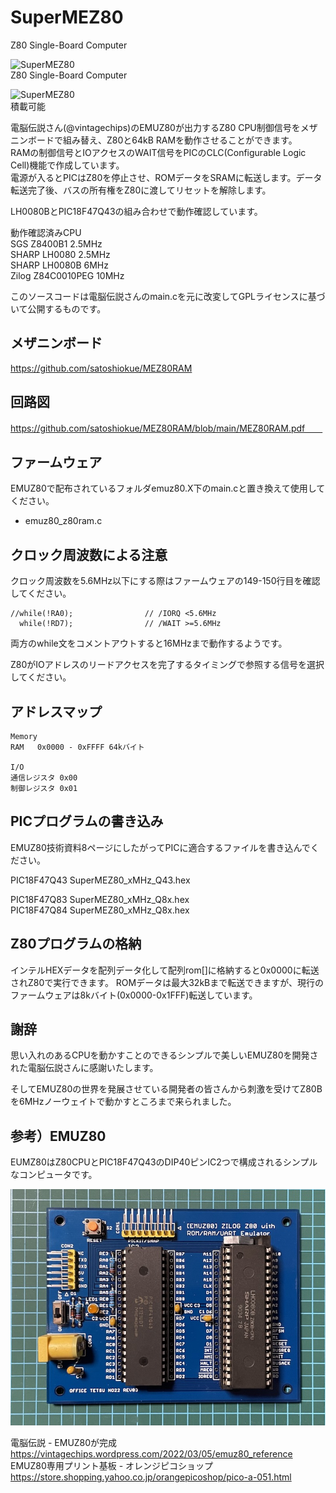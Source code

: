 # SuperMEZ80
Z80 Single-Board Computer

![SuperMEZ80](https://github.com/satoshiokue/SuperMEZ80/blob/main/imgs/IMG_1555.jpeg)  
Z80 Single-Board Computer  

![SuperMEZ80](https://github.com/satoshiokue/SuperMEZ80/blob/main/imgs/IMG_1556.jpeg)  
積載可能  

電脳伝説さん(@vintagechips)のEMUZ80が出力するZ80 CPU制御信号をメザニンボードで組み替え、Z80と64kB RAMを動作させることができます。  
RAMの制御信号とIOアクセスのWAIT信号をPICのCLC(Configurable Logic Cell)機能で作成しています。  
電源が入るとPICはZ80を停止させ、ROMデータをSRAMに転送します。データ転送完了後、バスの所有権をZ80に渡してリセットを解除します。  

LH0080BとPIC18F47Q43の組み合わせで動作確認しています。  

動作確認済みCPU  
SGS Z8400B1 2.5MHz  
SHARP LH0080 2.5MHz  
SHARP LH0080B 6MHz  
Zilog Z84C0010PEG 10MHz  

このソースコードは電脳伝説さんのmain.cを元に改変してGPLライセンスに基づいて公開するものです。

## メザニンボード
https://github.com/satoshiokue/MEZ80RAM

## 回路図
https://github.com/satoshiokue/MEZ80RAM/blob/main/MEZ80RAM.pdf　　

## ファームウェア

EMUZ80で配布されているフォルダemuz80.X下のmain.cと置き換えて使用してください。
* emuz80_z80ram.c

## クロック周波数による注意

クロック周波数を5.6MHz以下にする際はファームウェアの149-150行目を確認してください。
```
//while(!RA0);                // /IORQ <5.6MHz  
  while(!RD7);                // /WAIT >=5.6MHz  
```
両方のwhile文をコメントアウトすると16MHzまで動作するようです。

Z80がIOアドレスのリードアクセスを完了するタイミングで参照する信号を選択してください。

## アドレスマップ
```
Memory
RAM   0x0000 - 0xFFFF 64kバイト

I/O
通信レジスタ 0x00
制御レジスタ 0x01
```

## PICプログラムの書き込み
EMUZ80技術資料8ページにしたがってPICに適合するファイルを書き込んでください。  

PIC18F47Q43 SuperMEZ80_xMHz_Q43.hex  

PIC18F47Q83 SuperMEZ80_xMHz_Q8x.hex  
PIC18F47Q84 SuperMEZ80_xMHz_Q8x.hex  


## Z80プログラムの格納
インテルHEXデータを配列データ化して配列rom[]に格納すると0x0000に転送されZ80で実行できます。
ROMデータは最大32kBまで転送できますが、現行のファームウェアは8kバイト(0x0000-0x1FFF)転送しています。


## 謝辞
思い入れのあるCPUを動かすことのできるシンプルで美しいEMUZ80を開発された電脳伝説さんに感謝いたします。

そしてEMUZ80の世界を発展させている開発者の皆さんから刺激を受けてZ80Bを6MHzノーウェイトで動かすところまで来られました。

## 参考）EMUZ80
EUMZ80はZ80CPUとPIC18F47Q43のDIP40ピンIC2つで構成されるシンプルなコンピュータです。

![EMUZ80](https://github.com/satoshiokue/EMUZ80-6502/blob/main/imgs/IMG_Z80.jpeg)

電脳伝説 - EMUZ80が完成  
https://vintagechips.wordpress.com/2022/03/05/emuz80_reference  
EMUZ80専用プリント基板 - オレンジピコショップ  
https://store.shopping.yahoo.co.jp/orangepicoshop/pico-a-051.html
